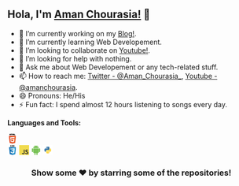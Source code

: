 ## Hola, I'm [Aman Chourasia!](https://www.amanchourasia.in) 👋

- 🔭 I’m currently working on my [Blog!](https://www.amanchourasia.in).
- 🌱 I’m currently learning Web Developement.
- 👯 I’m looking to collaborate on [Youtube!](https://www.youtube.com/amanchourasia).
- 🤔 I’m looking for help with nothing.
- 💬 Ask me about Web Developement or any tech-related stuff.
- 📫 How to reach me: [Twitter - @Aman_Chourasia_](https://twitter.com/Aman_Chourasia_), [Youtube - @amanchourasia](https://www.youtube.com/amanchourasia).
- 😄 Pronouns: He/His
- ⚡ Fun fact: I spend almost 12 hours listening to songs every day.

**Languages and Tools:**  

<code><img height="20" src="https://raw.githubusercontent.com/github/explore/80688e429a7d4ef2fca1e82350fe8e3517d3494d/topics/html/html.png"></code>  
<code><img height="20" src="https://raw.githubusercontent.com/github/explore/80688e429a7d4ef2fca1e82350fe8e3517d3494d/topics/css/css.png"></code>
<code><img height="20" src="https://raw.githubusercontent.com/github/explore/80688e429a7d4ef2fca1e82350fe8e3517d3494d/topics/javascript/javascript.png"></code> 
<code><img height="20" src="https://raw.githubusercontent.com/github/explore/80688e429a7d4ef2fca1e82350fe8e3517d3494d/topics/android/android.png"></code>
<code><img height="20" src="https://raw.githubusercontent.com/github/explore/80688e429a7d4ef2fca1e82350fe8e3517d3494d/topics/python/python.png"></code>   

<div align="center">

### Show some ❤️ by starring some of the repositories!

</div>
